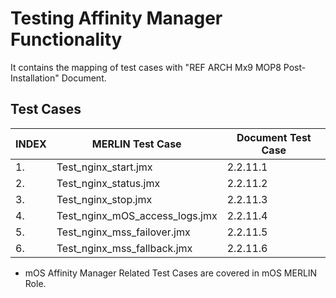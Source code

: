 # Testing Affinity Manager Functionality 

It contains the mapping of test cases with "REF ARCH Mx9 MOP8 Post-Installation" Document.

## Test Cases

|INDEX   	|MERLIN Test Case   		|Document Test Case   	|
|---		|---				|---			|
|1.   		|Test_nginx_start.jmx		|2.2.11.1	   	|
|2.   		|Test_nginx_status.jmx		|2.2.11.2	   	|
|3.   		|Test_nginx_stop.jmx		|2.2.11.3	   	|
|4.   		|Test_nginx_mOS_access_logs.jmx	|2.2.11.4	   	|
|5.   		|Test_nginx_mss_failover.jmx	|2.2.11.5	   	|
|6.   		|Test_nginx_mss_fallback.jmx	|2.2.11.6	   	|

 * mOS Affinity Manager Related Test Cases are covered in mOS MERLIN Role.
